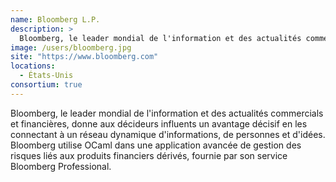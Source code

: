 ```yaml
---
name: Bloomberg L.P.
description: >
  Bloomberg, le leader mondial de l'information et des actualités commercials et financières, donne aux décideurs influents un avantage décisif en les connectant à un réseau dynamique d'informations, de personnes et d'idées
image: /users/bloomberg.jpg
site: "https://www.bloomberg.com"
locations:
  - États-Unis
consortium: true
---
```


Bloomberg, le leader mondial de l'information et des actualités commercials et financières, donne aux décideurs influents un avantage décisif en les connectant à un réseau dynamique d'informations, de personnes et d'idées. Bloomberg utilise OCaml dans une application avancée de gestion des risques liés aux produits financiers dérivés, fournie par son service Bloomberg Professional.

